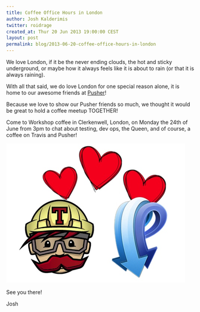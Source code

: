```yaml
---
title: Coffee Office Hours in London
author: Josh Kalderimis
twitter: roidrage
created_at: Thur 20 Jun 2013 19:00:00 CEST
layout: post
permalink: blog/2013-06-20-coffee-office-hours-in-london
---
```


We love London, if it be the never ending clouds, the hot and sticky underground, or maybe how it always feels like it is about to rain (or that it is always raining). 

With all that said, we do love London for one special reason alone, it is home to our awesome friends at [Pusher](http://pusher.com)!

Because we love to show our Pusher friends so much, we thought it would be great to hold a coffee meetup TOGETHER!

Come to Workshop coffee in Clerkenwell, London, on Monday the 24th of June from 3pm to chat about testing, dev ops, the Queen, and of course, a coffee on Travis and Pusher!

![Travis and Pusher in Love](/images/travis-and-pusher-in-love.jpeg)

See you there!

Josh
